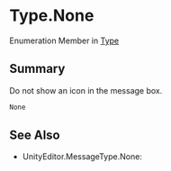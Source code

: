 # Type.None

Enumeration Member in [Type](/docs/api/csharp/yarn.unity.messageboxattribute.type.md)

## Summary


Do not show an icon in the message box.


```csharp
None
```

## See Also

* UnityEditor.MessageType.None: 


